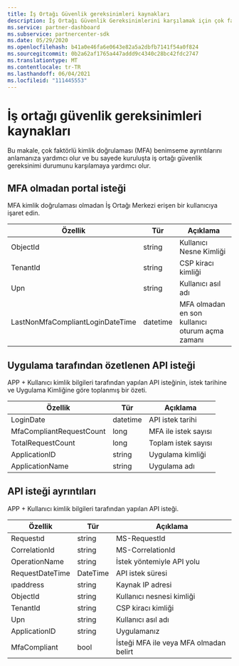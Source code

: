 ```yaml
---
title: İş Ortağı Güvenlik gereksinimleri kaynakları
description: İş Ortağı Güvenlik Gereksinimlerini karşılamak için çok faktörlü kimlik doğrulaması (MFA) benimseme ayrıntılarını anlama.
ms.service: partner-dashboard
ms.subservice: partnercenter-sdk
ms.date: 05/29/2020
ms.openlocfilehash: b41a0e46fa6e0643e82a5a2dbfb7141f54a0f824
ms.sourcegitcommit: 0b2a62af1765a447addd9c4340c28bc42fdc2747
ms.translationtype: MT
ms.contentlocale: tr-TR
ms.lasthandoff: 06/04/2021
ms.locfileid: "111445553"
---
```

# <a name="partner-security-requirements-resources"></a>İş ortağı güvenlik gereksinimleri kaynakları

Bu makale, çok faktörlü kimlik doğrulaması (MFA) benimseme ayrıntılarını anlamanıza yardımcı olur ve bu sayede kuruluşta iş ortağı güvenlik gereksinimi durumunu karşılamaya yardımcı olur. 

## <a name="portal-request-without-mfa"></a>MFA olmadan portal isteği

MFA kimlik doğrulaması olmadan İş Ortağı Merkezi erişen bir kullanıcıya işaret edin.

| Özellik                            | Tür            | Açıklama                           |
|-------------------------------------|-----------------|---------------------------------------|
| ObjectId                            | string          | Kullanıcı Nesne Kimliği                        |
| TenantId                            | string          | CSP kiracı kimliği                         |
| Upn                                 | string          | Kullanıcı asıl adı                   |
| LastNonMfaCompliantLoginDateTime    | datetime        | MFA olmadan en son kullanıcı oturum açma zamanı |


## <a name="api-request-summarized-by-application"></a>Uygulama tarafından özetlenen API isteği

APP + Kullanıcı kimlik bilgileri tarafından yapılan API isteğinin, istek tarihine ve Uygulama Kimliğine göre toplanmış bir özeti.

| Özellik                            | Tür            | Açıklama               |
|-------------------------------------|-----------------|---------------------------|
| LoginDate                           | datetime        | API istek tarihi          |
| MfaCompliantRequestCount            | long            | MFA ile istek sayısı    |
| TotalRequestCount                   | long            | Toplam istek sayısı       |
| ApplicationID                       | string          | Uygulama kimliği        |
| ApplicationName                     | string          | Uygulama adı      |


## <a name="api-request-details"></a>API isteği ayrıntıları

APP + Kullanıcı kimlik bilgileri tarafından yapılan API isteği. 

| Özellik                            | Tür            | Açıklama                              |
|-------------------------------------|-----------------|------------------------------------------|
| Requestıd                           | string          | MS-RequestId                             |
| CorrelationId                       | string          | MS-CorrelationId                         |
| OperationName                       | string          | İstek yöntemiyle API yolu         |
| RequestDateTime                     | DateTime        | API istek süresi                     |
| ıpaddress                           | string          | Kaynak IP adresi                        |
| ObjectId                            | string          | Kullanıcı nesnesi kimliği                           |
| TenantId                            | string          | CSP kiracı kimliği                            |
| Upn                                 | string          | Kullanıcı asıl adı                      |
| ApplicationID                       | string          | Uygulamanız                         |
| MfaCompliant                        | bool            | İsteği MFA ile veya MFA olmadan belirt |
